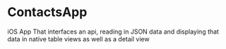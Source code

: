 # ContactsApp

iOS App That interfaces an api, reading in JSON data and displaying that data in native table views as well as a detail view
